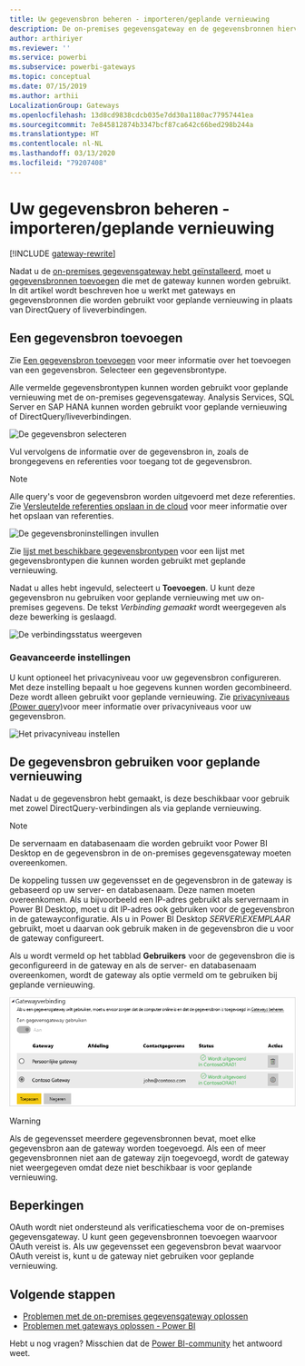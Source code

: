 ```yaml
---
title: Uw gegevensbron beheren - importeren/geplande vernieuwing
description: De on-premises gegevensgateway en de gegevensbronnen hiervoor beheren. Dit artikel is specifiek bedoeld voor gegevensbronnen die kunnen worden gebruikt met importeren/geplande vernieuwing.
author: arthiriyer
ms.reviewer: ''
ms.service: powerbi
ms.subservice: powerbi-gateways
ms.topic: conceptual
ms.date: 07/15/2019
ms.author: arthii
LocalizationGroup: Gateways
ms.openlocfilehash: 13d8cd9838cdcb035e7dd30a1180ac77957441ea
ms.sourcegitcommit: 7e845812874b3347bcf87ca642c66bed298b244a
ms.translationtype: HT
ms.contentlocale: nl-NL
ms.lasthandoff: 03/13/2020
ms.locfileid: "79207408"
---
```

# <a name="manage-your-data-source---importscheduled-refresh"></a>Uw gegevensbron beheren - importeren/geplande vernieuwing

[!INCLUDE [gateway-rewrite](includes/gateway-rewrite.md)]

Nadat u de [on-premises gegevensgateway hebt geïnstalleerd](/data-integration/gateway/service-gateway-install), moet u [gegevensbronnen toevoegen](service-gateway-data-sources.md#add-a-data-source) die met de gateway kunnen worden gebruikt. In dit artikel wordt beschreven hoe u werkt met gateways en gegevensbronnen die worden gebruikt voor geplande vernieuwing in plaats van DirectQuery of liveverbindingen.

## <a name="add-a-data-source"></a>Een gegevensbron toevoegen

Zie [Een gegevensbron toevoegen](service-gateway-data-sources.md#add-a-data-source) voor meer informatie over het toevoegen van een gegevensbron. Selecteer een gegevensbrontype.

Alle vermelde gegevensbrontypen kunnen worden gebruikt voor geplande vernieuwing met de on-premises gegevensgateway. Analysis Services, SQL Server en SAP HANA kunnen worden gebruikt voor geplande vernieuwing of DirectQuery/liveverbindingen.

![De gegevensbron selecteren](media/service-gateway-enterprise-manage-scheduled-refresh/datasourcesettings2.png)

Vul vervolgens de informatie over de gegevensbron in, zoals de brongegevens en referenties voor toegang tot de gegevensbron.

> [!NOTE]
> Alle query's voor de gegevensbron worden uitgevoerd met deze referenties. Zie [Versleutelde referenties opslaan in de cloud](service-gateway-data-sources.md#store-encrypted-credentials-in-the-cloud) voor meer informatie over het opslaan van referenties.

![De gegevensbroninstellingen invullen](media/service-gateway-enterprise-manage-scheduled-refresh/datasourcesettings3-oracle.png)

Zie [lijst met beschikbare gegevensbrontypen](service-gateway-data-sources.md#list-of-available-data-source-types) voor een lijst met gegevensbrontypen die kunnen worden gebruikt met geplande vernieuwing.

Nadat u alles hebt ingevuld, selecteert u **Toevoegen**. U kunt deze gegevensbron nu gebruiken voor geplande vernieuwing met uw on-premises gegevens. De tekst *Verbinding gemaakt* wordt weergegeven als deze bewerking is geslaagd.

![De verbindingsstatus weergeven](media/service-gateway-enterprise-manage-scheduled-refresh/datasourcesettings4.png)

### <a name="advanced-settings"></a>Geavanceerde instellingen

U kunt optioneel het privacyniveau voor uw gegevensbron configureren. Met deze instelling bepaalt u hoe gegevens kunnen worden gecombineerd. Deze wordt alleen gebruikt voor geplande vernieuwing. Zie [privacyniveaus (Power query)](https://support.office.com/article/Privacy-levels-Power-Query-CC3EDE4D-359E-4B28-BC72-9BEE7900B540)voor meer informatie over privacyniveaus voor uw gegevensbron.

![Het privacyniveau instellen](media/service-gateway-enterprise-manage-scheduled-refresh/datasourcesettings9.png)

## <a name="use-the-data-source-for-scheduled-refresh"></a>De gegevensbron gebruiken voor geplande vernieuwing

Nadat u de gegevensbron hebt gemaakt, is deze beschikbaar voor gebruik met zowel DirectQuery-verbindingen als via geplande vernieuwing.

> [!NOTE]
> De servernaam en databasenaam die worden gebruikt voor Power BI Desktop en de gegevensbron in de on-premises gegevensgateway moeten overeenkomen.

De koppeling tussen uw gegevensset en de gegevensbron in de gateway is gebaseerd op uw server- en databasenaam. Deze namen moeten overeenkomen. Als u bijvoorbeeld een IP-adres gebruikt als servernaam in Power BI Desktop, moet u dit IP-adres ook gebruiken voor de gegevensbron in de gatewayconfiguratie. Als u in Power BI Desktop *SERVER\EXEMPLAAR* gebruikt, moet u daarvan ook gebruik maken in de gegevensbron die u voor de gateway configureert.

Als u wordt vermeld op het tabblad **Gebruikers** voor de gegevensbron die is geconfigureerd in de gateway en als de server- en databasenaam overeenkomen, wordt de gateway als optie vermeld om te gebruiken bij geplande vernieuwing.

![De gebruikers weergeven](media/service-gateway-enterprise-manage-scheduled-refresh/powerbi-gateway-enterprise-schedule-refresh.png)

> [!WARNING]
> Als de gegevensset meerdere gegevensbronnen bevat, moet elke gegevensbron aan de gateway worden toegevoegd. Als een of meer gegevensbronnen niet aan de gateway zijn toegevoegd, wordt de gateway niet weergegeven omdat deze niet beschikbaar is voor geplande vernieuwing.

## <a name="limitations"></a>Beperkingen

OAuth wordt niet ondersteund als verificatieschema voor de on-premises gegevensgateway. U kunt geen gegevensbronnen toevoegen waarvoor OAuth vereist is. Als uw gegevensset een gegevensbron bevat waarvoor OAuth vereist is, kunt u de gateway niet gebruiken voor geplande vernieuwing.

## <a name="next-steps"></a>Volgende stappen

* [Problemen met de on-premises gegevensgateway oplossen](/data-integration/gateway/service-gateway-tshoot)
* [Problemen met gateways oplossen - Power BI](service-gateway-onprem-tshoot.md)

Hebt u nog vragen? Misschien dat de [Power BI-community](https://community.powerbi.com/) het antwoord weet.
